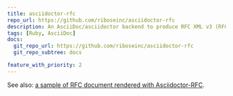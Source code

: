 ```yaml
---
title: asciidoctor-rfc
repo_url: https://github.com/riboseinc/asciidoctor-rfc
description: An AsciiDoc/asciidoctor backend to produce RFC XML v3 (RFC 7991) and v2 (RFC 7749).
tags: [Ruby, AsciiDoc]
docs:
  git_repo_url: https://github.com/riboseinc/asciidoctor-rfc
  git_repo_subtree: docs

feature_with_priority: 2
---
```


See also:
[a sample of RFC document rendered with Asciidoctor-RFC](/samples/draft-camelot-holy-grenade/).
